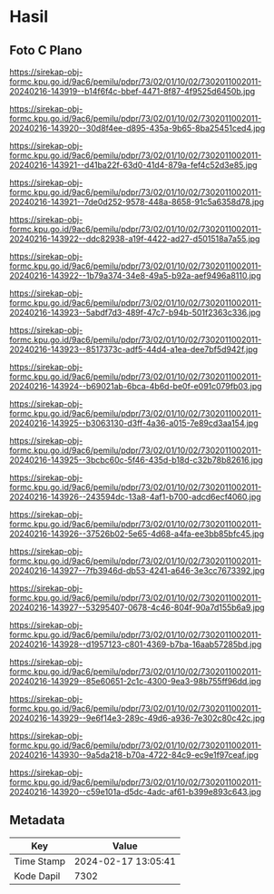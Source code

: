 # Hasil

## Foto C Plano

https://sirekap-obj-formc.kpu.go.id/9ac6/pemilu/pdpr/73/02/01/10/02/7302011002011-20240216-143919--b14f6f4c-bbef-4471-8f87-4f9525d6450b.jpg

https://sirekap-obj-formc.kpu.go.id/9ac6/pemilu/pdpr/73/02/01/10/02/7302011002011-20240216-143920--30d8f4ee-d895-435a-9b65-8ba25451ced4.jpg

https://sirekap-obj-formc.kpu.go.id/9ac6/pemilu/pdpr/73/02/01/10/02/7302011002011-20240216-143921--d41ba22f-63d0-41d4-879a-fef4c52d3e85.jpg

https://sirekap-obj-formc.kpu.go.id/9ac6/pemilu/pdpr/73/02/01/10/02/7302011002011-20240216-143921--7de0d252-9578-448a-8658-91c5a6358d78.jpg

https://sirekap-obj-formc.kpu.go.id/9ac6/pemilu/pdpr/73/02/01/10/02/7302011002011-20240216-143922--ddc82938-a19f-4422-ad27-d501518a7a55.jpg

https://sirekap-obj-formc.kpu.go.id/9ac6/pemilu/pdpr/73/02/01/10/02/7302011002011-20240216-143922--1b79a374-34e8-49a5-b92a-aef9496a8110.jpg

https://sirekap-obj-formc.kpu.go.id/9ac6/pemilu/pdpr/73/02/01/10/02/7302011002011-20240216-143923--5abdf7d3-489f-47c7-b94b-501f2363c336.jpg

https://sirekap-obj-formc.kpu.go.id/9ac6/pemilu/pdpr/73/02/01/10/02/7302011002011-20240216-143923--8517373c-adf5-44d4-a1ea-dee7bf5d942f.jpg

https://sirekap-obj-formc.kpu.go.id/9ac6/pemilu/pdpr/73/02/01/10/02/7302011002011-20240216-143924--b69021ab-6bca-4b6d-be0f-e091c079fb03.jpg

https://sirekap-obj-formc.kpu.go.id/9ac6/pemilu/pdpr/73/02/01/10/02/7302011002011-20240216-143925--b3063130-d3ff-4a36-a015-7e89cd3aa154.jpg

https://sirekap-obj-formc.kpu.go.id/9ac6/pemilu/pdpr/73/02/01/10/02/7302011002011-20240216-143925--3bcbc60c-5f46-435d-b18d-c32b78b82616.jpg

https://sirekap-obj-formc.kpu.go.id/9ac6/pemilu/pdpr/73/02/01/10/02/7302011002011-20240216-143926--243594dc-13a8-4af1-b700-adcd6ecf4060.jpg

https://sirekap-obj-formc.kpu.go.id/9ac6/pemilu/pdpr/73/02/01/10/02/7302011002011-20240216-143926--37526b02-5e65-4d68-a4fa-ee3bb85bfc45.jpg

https://sirekap-obj-formc.kpu.go.id/9ac6/pemilu/pdpr/73/02/01/10/02/7302011002011-20240216-143927--7fb3946d-db53-4241-a646-3e3cc7673392.jpg

https://sirekap-obj-formc.kpu.go.id/9ac6/pemilu/pdpr/73/02/01/10/02/7302011002011-20240216-143927--53295407-0678-4c46-804f-90a7d155b6a9.jpg

https://sirekap-obj-formc.kpu.go.id/9ac6/pemilu/pdpr/73/02/01/10/02/7302011002011-20240216-143928--d1957123-c801-4369-b7ba-16aab57285bd.jpg

https://sirekap-obj-formc.kpu.go.id/9ac6/pemilu/pdpr/73/02/01/10/02/7302011002011-20240216-143929--85e60651-2c1c-4300-9ea3-98b755ff96dd.jpg

https://sirekap-obj-formc.kpu.go.id/9ac6/pemilu/pdpr/73/02/01/10/02/7302011002011-20240216-143929--9e6f14e3-289c-49d6-a936-7e302c80c42c.jpg

https://sirekap-obj-formc.kpu.go.id/9ac6/pemilu/pdpr/73/02/01/10/02/7302011002011-20240216-143930--9a5da218-b70a-4722-84c9-ec9e1f97ceaf.jpg

https://sirekap-obj-formc.kpu.go.id/9ac6/pemilu/pdpr/73/02/01/10/02/7302011002011-20240216-143920--c59e101a-d5dc-4adc-af61-b399e893c643.jpg


## Metadata

| Key        | Value               |
| ---------- | ------------------- |
| Time Stamp | 2024-02-17 13:05:41 |
| Kode Dapil | 7302                |



